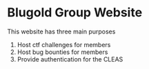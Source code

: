 # Blugold Group Website

This website has three main purposes

1. Host ctf challenges for members
2. Host bug bounties for members
3. Provide authentication for the CLEAS

